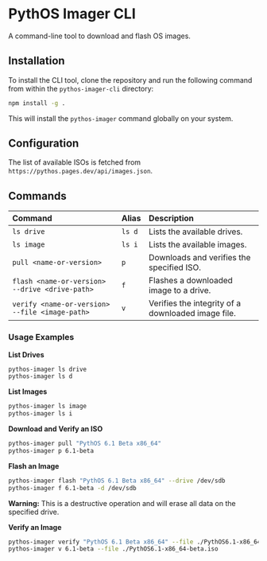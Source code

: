 # PythOS Imager CLI

A command-line tool to download and flash OS images.

## Installation

To install the CLI tool, clone the repository and run the following command from within the `pythos-imager-cli` directory:

```bash
npm install -g .
```

This will install the `pythos-imager` command globally on your system.

## Configuration

The list of available ISOs is fetched from `https://pythos.pages.dev/api/images.json`.

## Commands

| Command | Alias | Description |
| :--- | :--- | :--- |
| `ls drive` | `ls d` | Lists the available drives. |
| `ls image` | `ls i` | Lists the available images. |
| `pull <name-or-version>` | `p` | Downloads and verifies the specified ISO. |
| `flash <name-or-version> --drive <drive-path>` | `f` | Flashes a downloaded image to a drive. |
| `verify <name-or-version> --file <image-path>` | `v` | Verifies the integrity of a downloaded image file. |

### Usage Examples

**List Drives**
```bash
pythos-imager ls drive
pythos-imager ls d
```

**List Images**
```bash
pythos-imager ls image
pythos-imager ls i
```

**Download and Verify an ISO**
```bash
pythos-imager pull "PythOS 6.1 Beta x86_64"
pythos-imager p 6.1-beta
```

**Flash an Image**
```bash
pythos-imager flash "PythOS 6.1 Beta x86_64" --drive /dev/sdb
pythos-imager f 6.1-beta -d /dev/sdb
```
**Warning:** This is a destructive operation and will erase all data on the specified drive.

**Verify an Image**
```bash
pythos-imager verify "PythOS 6.1 Beta x86_64" --file ./PythOS6.1-x86_64-beta.iso
pythos-imager v 6.1-beta --file ./PythOS6.1-x86_64-beta.iso
```